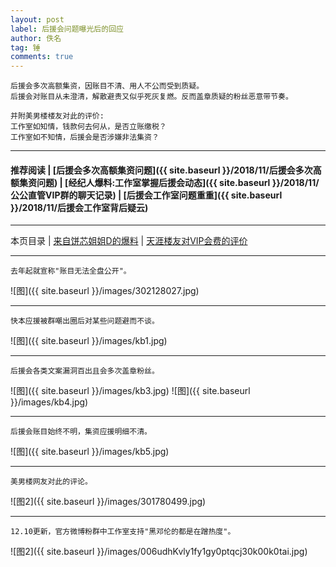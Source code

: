 ```yaml
---
layout: post
label: 后援会问题曝光后的回应
author: 佚名
tag: 锤
comments: true
---
```


    后援会多次高额集资，因账目不清、用人不公而受到质疑。
    后援会对账目从未澄清，解散避责又似乎死灰复燃。反而盖章质疑的粉丝恶意带节奏。
    
    并附美男楼楼友对此的评价:
    工作室如知情，钱款何去何从，是否立账缴税？
    工作室如不知情，后援会是否涉嫌非法集资？
    
---
#### 推荐阅读 \| [后援会多次高额集资问题]({{ site.baseurl }}/2018/11/后援会多次高额集资问题) \| [经纪人爆料:工作室掌握后援会动态]({{ site.baseurl }}/2018/11/公公直管VIP群的聊天记录) \| [后援会工作室问题重重]({{ site.baseurl }}/2018/11/后援会工作室背后疑云)
---

本页目录 \| [来自饼芯姐姐D的爆料](#dxjja) \| [天涯楼友对VIP会费的评价](#dxjjb)


<a class="anchor" name="dxjja"></a>


---

    去年起就宣称"账目无法全盘公开"。

![图]({{ site.baseurl }}/images/302128027.jpg)

---

    快本应援被群嘲出圈后对某些问题避而不谈。

![图]({{ site.baseurl }}/images/kb1.jpg)

---

    后援会各类文案漏洞百出且会多次盖章粉丝。


![图]({{ site.baseurl }}/images/kb3.jpg)
![图]({{ site.baseurl }}/images/kb4.jpg)

---

    后援会账目始终不明，集资应援明细不清。

![图]({{ site.baseurl }}/images/kb5.jpg)


----

<a class="anchor" name="dxjjb"></a>

    美男楼网友对此的评论。

![图2]({{ site.baseurl }}/images/301780499.jpg)

----

<a class="anchor" name="dxjjc"></a>

    12.10更新，官方微博粉群中工作室支持"黑邓伦的都是在蹭热度"。

![图2]({{ site.baseurl }}/images/006udhKvly1fy1gy0ptqcj30k00k0tai.jpg)

